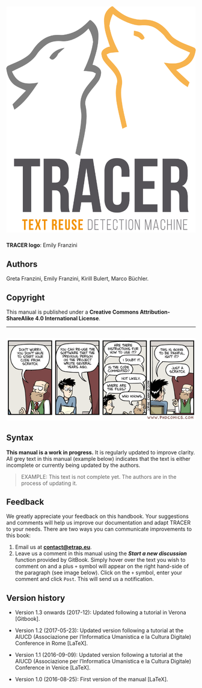 # ![](/assets/logo-colour.png)

**TRACER logo**: Emily Franzini

## 

## Authors

Greta Franzini, Emily Franzini, Kirill Bulert, Marco Büchler.

## Copyright

This manual is published under a **Creative Commons Attribution-ShareAlike 4.0 International License**.

---

## ![](/assets/documentation.gif)

## Syntax

**This manual is a work in progress.** It is regularly updated to improve clarity. All grey text in this manual \(example below\) indicates that the text is either incomplete or currently being updated by the authors.

> EXAMPLE: This text is not complete yet. The authors are in the process of updating it.

## Feedback

We greatly appreciate your feedback on this handbook. Your suggestions and comments will help us improve our documentation and adapt TRACER to your needs. There are two ways you can communicate improvements to this book:

1. Email us at **contact@etrap.eu**.
2. Leave us a comment in this manual using the _**Start a new discussion**_ function provided by GitBook. Simply hover over the text you wish to comment on and a plus `+` symbol will appear on the right hand-side of the paragraph \(see image below\). Click on the `+` symbol, enter your comment and click `Post`. This will send us a notification.

## Version history

* Version 1.3 onwards \(2017-12\): Updated following a tutorial in Verona \[Gitbook\].

* Version 1.2 \(2017-05-23\): Updated version following a tutorial at the AIUCD \(Associazione per l’Informatica Umanistica e la Cultura Digitale\) Conference in Rome \[LaTeX\].

* Version 1.1 \(2016-09-09\): Updated version following a tutorial at the AIUCD \(Associazione per l’Informatica Umanistica e la Cultura Digitale\) Conference in Venice \[LaTeX\].

* Version 1.0 \(2016-08-25\): First version of the manual \[LaTeX\].



